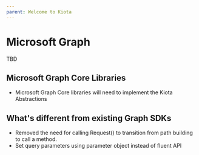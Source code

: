 ```yaml
---
parent: Welcome to Kiota
---
```


# Microsoft Graph

TBD

## Microsoft Graph Core Libraries

- Microsoft Graph Core libraries will need to implement the Kiota Abstractions

## What's different from existing Graph SDKs

- Removed the need for calling Request() to transition from path building to call a method.
- Set query parameters using parameter object instead of fluent API
